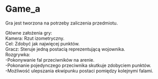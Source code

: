 # Game_a

Gra jest tworzona na potrzeby zaliczenia przedmiotu.

Główne założenia gry: <br>
Kamera: 	Rzut izometryczny. <br> 
Cel:  Zdobyć jak najwięcej punktów. <br>
Gracz:  Steruje jedną postacią reprezentującą wojownika. <br>
Rozgrywka:<br>	-Pokonywanie fal przeciwników na arenie. <br>
						-Pokonanie pojedynczego przeciwnika skutkuje zdobyciem punktów. <br>
						-Możliwość ulepszania ekwipunku postaci pomiędzy kolejnymi falami. <br>
